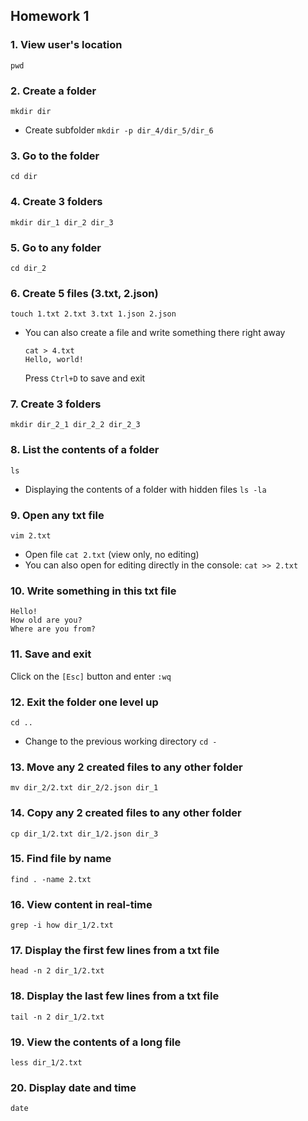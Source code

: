 ## Homework 1

### 1. View user's location
`pwd`

### 2. Create a folder
`mkdir dir`

- Create subfolder `mkdir -p dir_4/dir_5/dir_6`

### 3. Go to the folder
`cd dir`

### 4. Create 3 folders
`mkdir dir_1 dir_2 dir_3`

### 5. Go to any folder
`cd dir_2`

### 6. Create 5 files (3.txt, 2.json)
`touch 1.txt 2.txt 3.txt 1.json 2.json`

- You can also create a file and write something there right away
  ```
  cat > 4.txt
  Hello, world!
  ```
  Press `Ctrl+D` to save and exit


### 7. Create 3 folders
`mkdir dir_2_1 dir_2_2 dir_2_3`

### 8. List the contents of a folder
`ls`

- Displaying the contents of a folder with hidden files `ls -la`

### 9. Open any txt file
`vim 2.txt`

- Open file `cat 2.txt` (view only, no editing)
- You can also open for editing directly in the console: `cat >> 2.txt`

### 10. Write something in this txt file
```
Hello!
How old are you?
Where are you from?
```

### 11. Save and exit
Click on the `[Esc]` button and enter `:wq`

### 12. Exit the folder one level up
`cd ..`

- Change to the previous working directory `cd -`

### 13. Move any 2 created files to any other folder
`mv dir_2/2.txt dir_2/2.json dir_1`

### 14. Copy any 2 created files to any other folder
`cp dir_1/2.txt dir_1/2.json dir_3`

### 15. Find file by name 
`find . -name 2.txt`

### 16. View content in real-time
`grep -i how dir_1/2.txt`

### 17. Display the first few lines from a txt file
`head -n 2 dir_1/2.txt`

### 18. Display the last few lines from a txt file
`tail -n 2 dir_1/2.txt`

### 19. View the contents of a long file
`less dir_1/2.txt`

### 20. Display date and time
`date`
